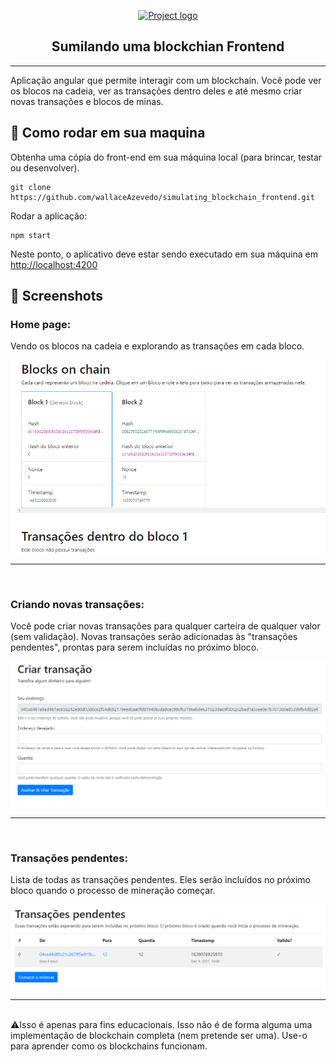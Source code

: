 <p align="center">
  <a href="" rel="noopener">
 <img width=450px height=200px src="https://savjee.github.io/savjeecoin-frontend/assets/img/github-project-logo.png" alt="Project logo"></a>
</p>

<h2 align="center">Sumilando uma blockchian Frontend</h2>

---

Aplicação angular que permite interagir com um blockchain. Você pode ver os blocos na cadeia, ver as transações dentro deles e até mesmo criar novas transações e blocos de minas.


## 🏁 Como rodar em sua maquina <a name = "getting_started"></a>
Obtenha uma cópia do front-end em sua máquina local (para brincar, testar ou desenvolver).

```
git clone https://github.com/wallaceAzevedo/simulating_blockchain_frontend.git
```

Rodar a aplicação:
```
npm start
```

Neste ponto, o aplicativo deve estar sendo executado em sua máquina em [http://localhost:4200](http://localhost:4200)


## 📸 Screenshots

 
<h3>Home page:</h3> 
<p>Vendo os blocos na cadeia e explorando as transações em cada bloco.</p>
<img alt="Blockchain" title="#blockchain" href="https://goblockchain.io/" src="./src/assets/screenshots/blockchain-overview.png" />

---
</br>

<h3>Criando novas transações:</h3> <p>Você pode criar novas transações para qualquer carteira de qualquer valor (sem validação). Novas transações serão adicionadas às "transações pendentes", prontas para serem incluídas no próximo bloco.</p>
<img alt="Blockchain" title="#blockchain" href="https://goblockchain.io/" src="./src/assets/screenshots/create-new-transactions.png" />

---
</br>

<h3>Transações pendentes:</h3> 
<p> Lista de todas as transações pendentes. Eles serão incluídos no próximo bloco quando o processo de mineração começar.</p>
<img alt="Blockchain" title="#blockchain" href="https://goblockchain.io/" src="./src/assets/screenshots/pending-transactions.png" />

---
</br>
⚠️Isso é apenas para fins educacionais. Isso não é de forma alguma uma implementação de blockchain completa (nem pretende ser uma). Use-o para aprender como os blockchains funcionam.